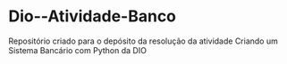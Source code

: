 # Dio--Atividade-Banco
Repositório criado para o depósito da resolução da atividade Criando um Sistema Bancário com Python da DIO
